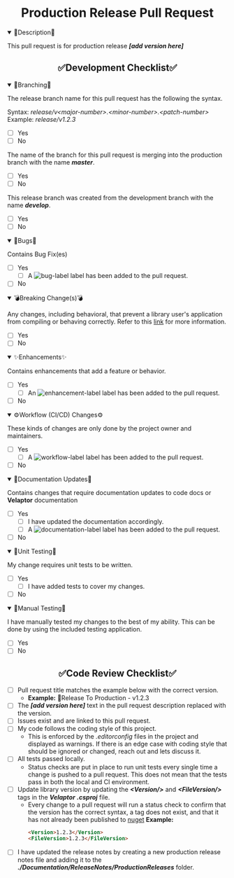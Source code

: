 <!--
    !! NOTE !! - ONLY PROJECT OWNERS AND MAINTAINERS MANAGE PRODUCTION AND PREVIEW RELEASE PULL REQUESTS
    If you have contributions to make, use the "feature-to-develop" pull request template.
-->
<!--suppress HtmlDeprecatedAttribute -->
<h1 style="font-weight:bold" align="center">Production Release Pull Request</h1>

<details open><summary>📄Description📄</summary>
<!-- Provide a short general summary of your changes in the Title above -->

This pull request is for production release **_[add version here]_**
</details>


<h2 style="font-weight:bold" align="center">✅Development Checklist✅</h2>

<details open><summary>🌳Branching🌳</summary>

The release branch name for this pull request has the following the syntax.

Syntax: _release/v&lt;major-number&gt;.&lt;minor-number&gt;.&lt;patch-number&gt;_  
Example: _release/v1.2.3_
- [ ] Yes
- [ ] No

The name of the branch for this pull request is merging into the production branch with the name **_master_**.

- [ ] Yes
- [ ] No

This release branch was created from the development branch with the name **_develop_**.

- [ ] Yes
- [ ] No
</details>


<details open><summary>🐛Bugs🐛</summary>

Contains Bug Fix(es)
- [ ] Yes
    - [ ] A ![bug-label](https://user-images.githubusercontent.com/85414302/150812958-10b202a8-84ae-45fb-b7cb-7f4fb68e0e8c.png) label has been added to the pull request.
- [ ] No
</details>


<details open><summary>💣Breaking Change(s)💣</summary>

Any changes, including behavioral, that prevent a library user's application from compiling or behaving correctly.
Refer to this [link](https://docs.microsoft.com/en-us/dotnet/core/compatibility/#modifications-to-the-public-contract) for more information.
- [ ] Yes
- [ ] No
</details>


<details open><summary>✨Enhancements✨</summary>

Contains enhancements that add a feature or behavior.
- [ ] Yes
    - [ ] An ![enhancement-label](https://user-images.githubusercontent.com/85414302/150804213-bd043c7b-54d2-4562-ad3f-69a07723a5ef.png) label has been added to the pull request.
- [ ]  No
</details>


<details open><summary>⚙️Workflow (CI/CD) Changes⚙️</summary>

These kinds of changes are only done by the project owner and maintainers.
- [ ] Yes
    - [ ] A ![workflow-label](https://user-images.githubusercontent.com/85414302/150814606-314933ca-86c7-4edb-99cb-62d2198b20d9.png) label has been added to the pull request.
- [ ] No
</details>


<details open><summary>📃Documentation Updates📃</summary>

Contains changes that require documentation updates to code docs or **Velaptor** documentation
- [ ] Yes
    - [ ] I have updated the documentation accordingly.
    - [ ] A ![documentation-label](https://user-images.githubusercontent.com/85414302/150810133-939e985d-2246-4c77-8c9c-815855da3664.png) label has been added to the pull request.
- [ ] No
</details>


<details open><summary>🧪Unit Testing🧪</summary>

My change requires unit tests to be written.
- [ ] Yes
    - [ ] I have added tests to cover my changes.
- [ ] No
</details>


<details open><summary>🧪Manual Testing🧪</summary>

I have manually tested my changes to the best of my ability.
This can be done by using the included testing application.
- [ ] Yes
- [ ] No
</details>


<h2 style="font-weight:bold" align="center">✅Code Review Checklist✅</h2>

<!-- Go over all the following points, and put an `x` in all the boxes that apply. -->
<!-- If you're unsure about any of these, don't hesitate to ask. We're here to help! -->
- [ ] Pull request title matches the example below with the correct version.
    - **Example:** 🚀Release To Production - v1.2.3
- [ ] The **_[add version here]_** text in the pull request description replaced with the version.
- [ ] Issues exist and are linked to this pull request.
- [ ] My code follows the coding style of this project.
    - This is enforced by the *.editorconfig* files in the project and displayed as warnings.  If there is an edge case with coding style that should be ignored or changed, reach out and lets discuss it.
- [ ] All tests passed locally.
    - Status checks are put in place to run unit tests every single time a change is pushed to a pull request.  This does not mean that the tests pass in both the local and CI environment.
- [ ] Update library version by updating the **_\<Version/\>_** and **_\<FileVersion/\>_** tags in the **_Velaptor_** **_.csproj_** file.
    - Every change to a pull request will run a status check to confirm that the version has the correct syntax, a tag does not exist, and that it has not already been published to [nuget](https://www.nuget.org/)
      **Example:**
        ``` html
        <Version>1.2.3</Version>
        <FileVersion>1.2.3</FileVersion>
        ```
- [ ] I have updated the release notes by creating a new production release notes file and adding it to the **_./Documentation/ReleaseNotes/ProductionReleases_** folder.

